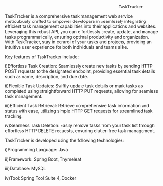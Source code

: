                                                         TaskTracker

TaskTracker is a comprehensive task management web service meticulously crafted to empower developers in seamlessly integrating efficient task management capabilities into their applications and websites. Leveraging this robust API, you can effortlessly create, update, and manage tasks programmatically, ensuring optimal productivity and organization. With TaskTracker, stay in control of your tasks and projects, providing an intuitive user experience for both individuals and teams alike.

Key features of TaskTracker include:

i)Effortless Task Creation: Seamlessly create new tasks by sending HTTP POST requests to the designated endpoint, providing essential task details such as name, description, and due date.

ii)Flexible Task Updates: Swiftly update task details or mark tasks as completed using straightforward HTTP PUT requests, allowing for seamless task management.

iii)Efficient Task Retrieval: Retrieve comprehensive task information and status with ease, utilizing simple HTTP GET requests for streamlined task tracking.

iv)Seamless Task Deletion: Easily remove tasks from your task list through effortless HTTP DELETE requests, ensuring clutter-free task management.

TaskTracker is developed using the following technologies:

i)Programming Language: Java

ii)Framework: Spring Boot, Thymeleaf

iii)Database: MySQL

iv)Tool: Spring Tool Suite 4, Docker
